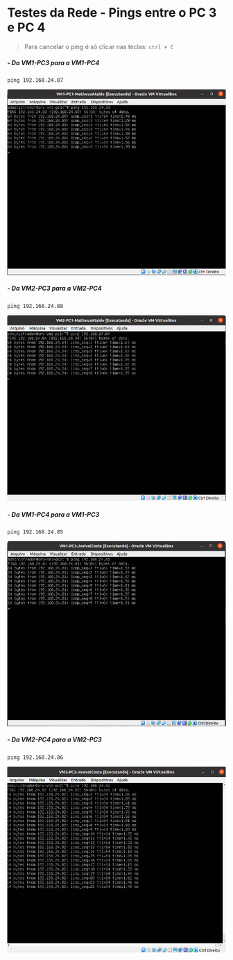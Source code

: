 # Testes da Rede - Pings entre o PC 3 e PC 4

> Para cancelar o ping é só clicar nas teclas: ``ctrl + C``
##### - Da VM1-PC3 para a VM1-PC4

    ping 192.168.24.87

<p align="center">
<img src="/Projeto/Figuras/PC1/Passo5/vm1-pc1-ping.png" title="Testes de Ping" width="800" />

##### - Da VM2-PC3 para a VM2-PC4

    ping 192.168.24.88

<p align="center">    
<img src="/Projeto/Figuras/PC1/Passo5/vm2-pc1-ping.png" title="Testes de Ping" width="800" />

##### - Da VM1-PC4 para a VM1-PC3

    ping 192.168.24.85
    
<p align="center">    
<img src="/Projeto/Figuras/PC2/Passo5/vm1-pc2-ping.png" title="Testes de Ping" width="800" />

##### - Da VM2-PC4 para a VM2-PC3

    ping 192.168.24.86
    
<p align="center">    
<img src="/Projeto/Figuras/PC2/Passo5/vm2-pc2-ping.png" title="Testes de Ping" width="800" />
